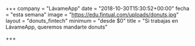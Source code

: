 +++
company = "LávameApp"
date = "2018-10-30T15:30:52+00:00"
fecha = "esta semana"
image = "https://edu.fintual.com/uploads/donuts.jpg"
layout = "donuts_fintech"
minimum = "desde $0"
title = "Si trabajas en LávameApp, queremos mandarte donuts"

+++
